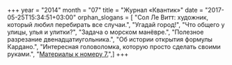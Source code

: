 +++
year = "2014"
month = "07"
title = "Журнал «Квантик»"
date = "2017-05-25T15:34:51+03:00"
orphan_slogans = [ "Сол Ле Витт: художник, который любил перебирать все случаи.", "Угадай город!", "Что общего у улицы, улья и улитки?", "Задача о морском манёвре.", "Полезное разрезание двенадцатиугольника.", "Об истории открытия формулы Кардано.", "Интересная головоломка, которую просто сделать своими руками.", "[Материалы к номеру 7.](files/materials_2014_07.html)",]
+++
